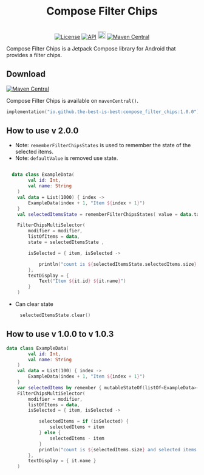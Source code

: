 <h1 align="center">Compose Filter Chips</h1><br>

<div align="center">
<a href="https://opensource.org/licenses/Apache-2.0"><img alt="License" src="https://img.shields.io/badge/License-Apache%202.0-blue.svg"/></a>
<a href="https://android-arsenal.com/api?level=21" rel="nofollow"><img alt="API" src="https://camo.githubusercontent.com/0eda703da08220e08354f624a3fc0023f10416a302565c69c3759bf6e0800d40/68747470733a2f2f696d672e736869656c64732e696f2f62616467652f4150492d32312532422d627269676874677265656e2e7376673f7374796c653d666c6174" data-canonical-src="https://img.shields.io/badge/API-21%2B-brightgreen.svg?style=flat" style="max-width: 100%;"></a>
<a href="https://github.com/the-best-is-best/"><img alt="Profile" src="https://img.shields.io/badge/github-%23181717.svg?&style=for-the-badge&logo=github&logoColor=white" height="20"/></a>
<a href="https://central.sonatype.com/search?q=io.github.the-best-is-best&smo=true"><img alt="Maven Central" src="https://img.shields.io/maven-central/v/io.github.the-best-is-best/compose_filter_chips"/></a>
</div>

Compose Filter Chips is a Jetpack Compose library for Android that provides a filter chips.

## Download

[![Maven Central](https://img.shields.io/maven-central/v/io.github.the-best-is-best/compose_filter_chips)](https://central.sonatype.com/artifact/io.github.the-best-is-best/compose_filter_chips)

Compose Filter Chips is available on `mavenCentral()`.

```kotlin
implementation("io.github.the-best-is-best:compose_filter_chips:1.0.0")
```

## How to use v 2.0.0

* Note: `rememberFilterChipsStates` is used to remember the state of the selected items.
* Note: `defaultValue` is removed use state.

```kotlin

  data class ExampleData(
        val id: Int,
        val name: String
    )
    val data = List(1000) { index ->
        ExampleData(index + 1, "Item ${index + 1}")
    }
    val selectedItemsState = rememberFilterChipsStates( value = data.take(5))

    FilterChipsMultiSelector(
        modifier = modifier,
        listOfItems = data,
        state = selectedItemsState ,

        isSelected = { item, isSelected ->

            println("count is ${selectedItemsState.selectedItems.size} and selected items are ${selectedItemsState.selectedItems}")
        },
        textDisplay = {
            Text("Item ${it.id} ${it.name}")
        }
    )
```

- Can clear state 

```kotlin
     selectedItemsState.clear()
```


## How to use v 1.0.0 to v 1.0.3

```kotlin
data class ExampleData(
        val id: Int,
        val name: String
    )
    val data = List(100) { index ->
        ExampleData(index + 1, "Item ${index + 1}")
    }
    var selectedItems by remember { mutableStateOf(listOf<ExampleData>()) }
    FilterChipsMultiSelector(
        modifier = modifier,
        listOfItems = data,
        isSelected = { item, isSelected ->

            selectedItems = if (isSelected) {
                selectedItems + item
            } else {
                selectedItems - item
            }
            println("count is ${selectedItems.size} and selected items are $selectedItems")
        },
        textDisplay = { it.name }
    )
```